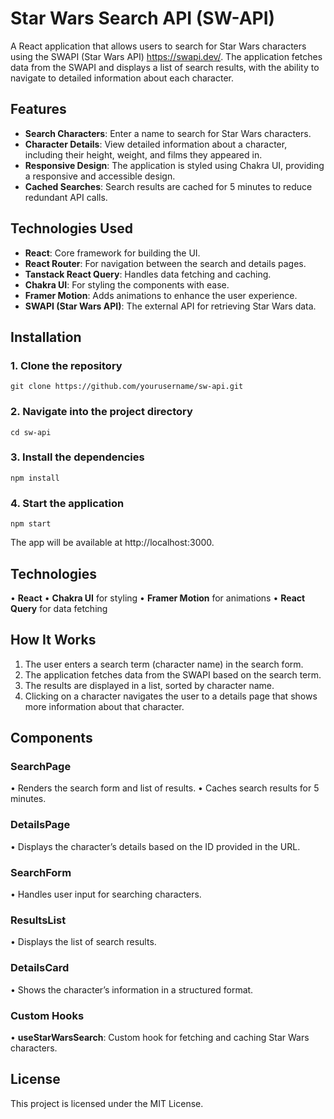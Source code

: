 # Star Wars Search API (SW-API)

A React application that allows users to search for Star Wars characters using the SWAPI (Star Wars API) https://swapi.dev/. The application fetches data from the SWAPI and displays a list of search results, with the ability to navigate to detailed information about each character.

## Features

- **Search Characters**: Enter a name to search for Star Wars characters.
- **Character Details**: View detailed information about a character, including their height, weight, and films they appeared in.
- **Responsive Design**: The application is styled using Chakra UI, providing a responsive and accessible design.
- **Cached Searches**: Search results are cached for 5 minutes to reduce redundant API calls.

## Technologies Used

- **React**: Core framework for building the UI.
- **React Router**: For navigation between the search and details pages.
- **Tanstack React Query**: Handles data fetching and caching.
- **Chakra UI**: For styling the components with ease.
- **Framer Motion**: Adds animations to enhance the user experience.
- **SWAPI (Star Wars API)**: The external API for retrieving Star Wars data.

## Installation

### 1. Clone the repository

    git clone https://github.com/yourusername/sw-api.git

### 2. Navigate into the project directory

    cd sw-api

### 3. Install the dependencies

    npm install

### 4. Start the application

    npm start

The app will be available at http://localhost:3000.

## Technologies

• **React**
• **Chakra UI** for styling
• **Framer Motion** for animations
• **React Query** for data fetching

## How It Works

1. The user enters a search term (character name) in the search form.
2. The application fetches data from the SWAPI based on the search term.
3. The results are displayed in a list, sorted by character name.
4. Clicking on a character navigates the user to a details page that shows more information about that character.

## Components

### SearchPage

• Renders the search form and list of results.
• Caches search results for 5 minutes.

### DetailsPage

• Displays the character’s details based on the ID provided in the URL.

### SearchForm

• Handles user input for searching characters.

### ResultsList

• Displays the list of search results.

### DetailsCard

• Shows the character’s information in a structured format.

### Custom Hooks

• **useStarWarsSearch**: Custom hook for fetching and caching Star Wars characters.

## License

This project is licensed under the MIT License.
